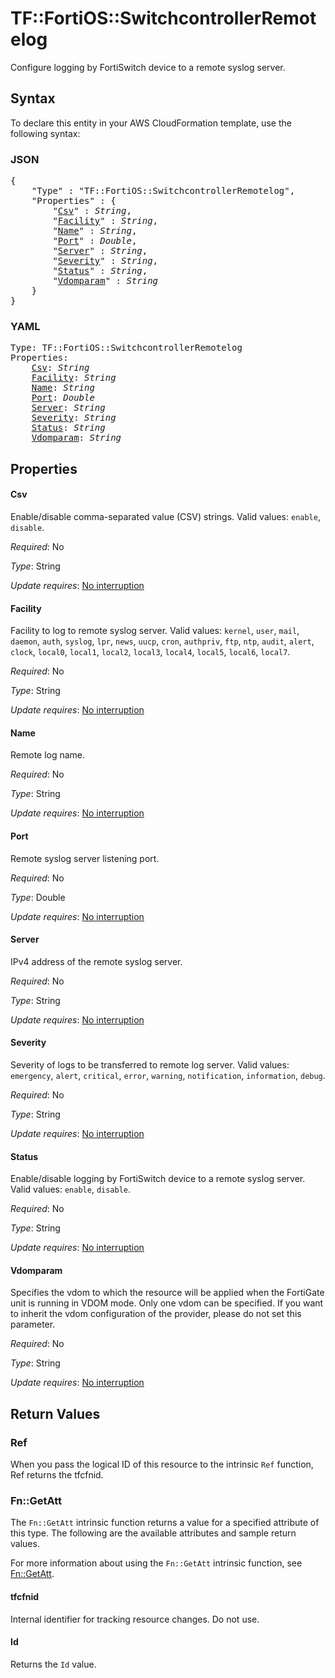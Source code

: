 # TF::FortiOS::SwitchcontrollerRemotelog

Configure logging by FortiSwitch device to a remote syslog server.

## Syntax

To declare this entity in your AWS CloudFormation template, use the following syntax:

### JSON

<pre>
{
    "Type" : "TF::FortiOS::SwitchcontrollerRemotelog",
    "Properties" : {
        "<a href="#csv" title="Csv">Csv</a>" : <i>String</i>,
        "<a href="#facility" title="Facility">Facility</a>" : <i>String</i>,
        "<a href="#name" title="Name">Name</a>" : <i>String</i>,
        "<a href="#port" title="Port">Port</a>" : <i>Double</i>,
        "<a href="#server" title="Server">Server</a>" : <i>String</i>,
        "<a href="#severity" title="Severity">Severity</a>" : <i>String</i>,
        "<a href="#status" title="Status">Status</a>" : <i>String</i>,
        "<a href="#vdomparam" title="Vdomparam">Vdomparam</a>" : <i>String</i>
    }
}
</pre>

### YAML

<pre>
Type: TF::FortiOS::SwitchcontrollerRemotelog
Properties:
    <a href="#csv" title="Csv">Csv</a>: <i>String</i>
    <a href="#facility" title="Facility">Facility</a>: <i>String</i>
    <a href="#name" title="Name">Name</a>: <i>String</i>
    <a href="#port" title="Port">Port</a>: <i>Double</i>
    <a href="#server" title="Server">Server</a>: <i>String</i>
    <a href="#severity" title="Severity">Severity</a>: <i>String</i>
    <a href="#status" title="Status">Status</a>: <i>String</i>
    <a href="#vdomparam" title="Vdomparam">Vdomparam</a>: <i>String</i>
</pre>

## Properties

#### Csv

Enable/disable comma-separated value (CSV) strings. Valid values: `enable`, `disable`.

_Required_: No

_Type_: String

_Update requires_: [No interruption](https://docs.aws.amazon.com/AWSCloudFormation/latest/UserGuide/using-cfn-updating-stacks-update-behaviors.html#update-no-interrupt)

#### Facility

Facility to log to remote syslog server. Valid values: `kernel`, `user`, `mail`, `daemon`, `auth`, `syslog`, `lpr`, `news`, `uucp`, `cron`, `authpriv`, `ftp`, `ntp`, `audit`, `alert`, `clock`, `local0`, `local1`, `local2`, `local3`, `local4`, `local5`, `local6`, `local7`.

_Required_: No

_Type_: String

_Update requires_: [No interruption](https://docs.aws.amazon.com/AWSCloudFormation/latest/UserGuide/using-cfn-updating-stacks-update-behaviors.html#update-no-interrupt)

#### Name

Remote log name.

_Required_: No

_Type_: String

_Update requires_: [No interruption](https://docs.aws.amazon.com/AWSCloudFormation/latest/UserGuide/using-cfn-updating-stacks-update-behaviors.html#update-no-interrupt)

#### Port

Remote syslog server listening port.

_Required_: No

_Type_: Double

_Update requires_: [No interruption](https://docs.aws.amazon.com/AWSCloudFormation/latest/UserGuide/using-cfn-updating-stacks-update-behaviors.html#update-no-interrupt)

#### Server

IPv4 address of the remote syslog server.

_Required_: No

_Type_: String

_Update requires_: [No interruption](https://docs.aws.amazon.com/AWSCloudFormation/latest/UserGuide/using-cfn-updating-stacks-update-behaviors.html#update-no-interrupt)

#### Severity

Severity of logs to be transferred to remote log server. Valid values: `emergency`, `alert`, `critical`, `error`, `warning`, `notification`, `information`, `debug`.

_Required_: No

_Type_: String

_Update requires_: [No interruption](https://docs.aws.amazon.com/AWSCloudFormation/latest/UserGuide/using-cfn-updating-stacks-update-behaviors.html#update-no-interrupt)

#### Status

Enable/disable logging by FortiSwitch device to a remote syslog server. Valid values: `enable`, `disable`.

_Required_: No

_Type_: String

_Update requires_: [No interruption](https://docs.aws.amazon.com/AWSCloudFormation/latest/UserGuide/using-cfn-updating-stacks-update-behaviors.html#update-no-interrupt)

#### Vdomparam

Specifies the vdom to which the resource will be applied when the FortiGate unit is running in VDOM mode. Only one vdom can be specified. If you want to inherit the vdom configuration of the provider, please do not set this parameter.

_Required_: No

_Type_: String

_Update requires_: [No interruption](https://docs.aws.amazon.com/AWSCloudFormation/latest/UserGuide/using-cfn-updating-stacks-update-behaviors.html#update-no-interrupt)

## Return Values

### Ref

When you pass the logical ID of this resource to the intrinsic `Ref` function, Ref returns the tfcfnid.

### Fn::GetAtt

The `Fn::GetAtt` intrinsic function returns a value for a specified attribute of this type. The following are the available attributes and sample return values.

For more information about using the `Fn::GetAtt` intrinsic function, see [Fn::GetAtt](https://docs.aws.amazon.com/AWSCloudFormation/latest/UserGuide/intrinsic-function-reference-getatt.html).

#### tfcfnid

Internal identifier for tracking resource changes. Do not use.

#### Id

Returns the <code>Id</code> value.


